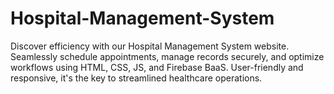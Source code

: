# Hospital-Management-System
Discover efficiency with our Hospital Management System website. Seamlessly schedule appointments, manage records securely, and optimize workflows using HTML, CSS, JS, and Firebase BaaS. User-friendly and responsive, it's the key to streamlined healthcare operations.
